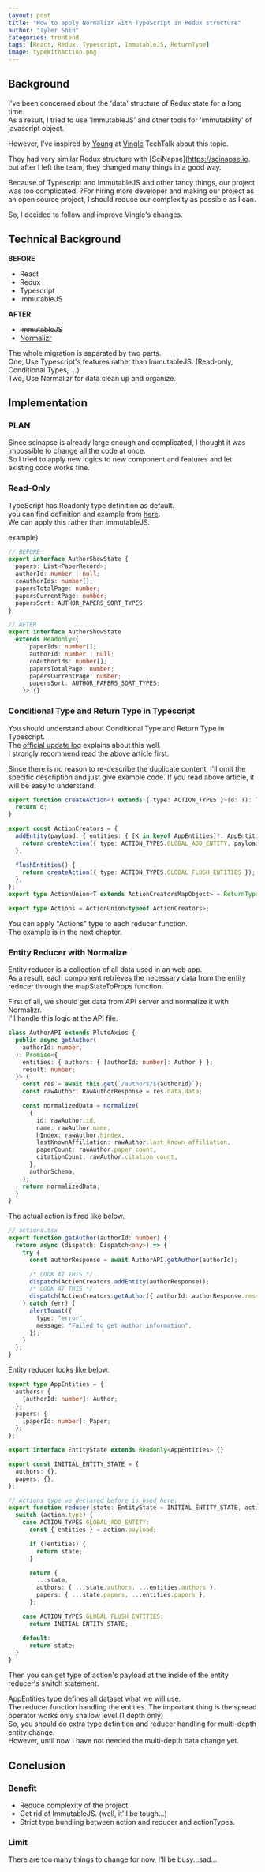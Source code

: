 ```yaml
---
layout: post
title: "How to apply Normalizr with TypeScript in Redux structure"
author: "Tyler Shin"
categories: frontend
tags: [React, Redux, Typescript, ImmutableJS, ReturnType]
image: typeWithAction.png
---
```


## Background

I've been concerned about the 'data' structure of Redux state for a long time.  
As a result, I tried to use 'ImmutableJS' and other tools for 'immutability' of javascript object.

However, I've inspired by [Young](https://youngk.im/) at [Vingle](https://medium.com/vingle-tech-blog) TechTalk about this topic.

They had very similar Redux structure with [SciNapse](https://scinapse.io. but after I left the team, they changed many things in a good way.

Because of Typescript and ImmutableJS and other fancy things, our project was too complicated. ?For hiring more developer and making our project as an open source project, I should reduce our complexity as possible as I can.

So, I decided to follow and improve Vingle's changes.

## Technical Background

**BEFORE**

* React
* Redux
* Typescript
* ImmutableJS

**AFTER**

* ~~ImmutableJS~~
* [Normalizr](https://github.com/paularmstrong/normalizr)

The whole migration is saparated by two parts.  
One, Use Typescript's features rather than ImmutableJS. (Read-only, Conditional Types, ...)  
Two, Use Normalizr for data clean up and organize.

## Implementation

### PLAN

Since scinapse is already large enough and complicated, I thought it was impossible to change all the code at once.  
So I tried to apply new logics to new component and features and let existing code works fine.

### Read-Only

TypeScript has Readonly type definition as default.  
you can find definition and example from [here](https://basarat.gitbooks.io/typescript/docs/types/readonly.html).  
We can apply this rather than immutableJS.

example)

```ts
// BEFORE
export interface AuthorShowState {
  papers: List<PaperRecord>;
  authorId: number | null;
  coAuthorIds: number[];
  papersTotalPage: number;
  papersCurrentPage: number;
  papersSort: AUTHOR_PAPERS_SORT_TYPES;
}

// AFTER
export interface AuthorShowState
  extends Readonly<{
      paperIds: number[];
      authorId: number | null;
      coAuthorIds: number[];
      papersTotalPage: number;
      papersCurrentPage: number;
      papersSort: AUTHOR_PAPERS_SORT_TYPES;
    }> {}
```

### Conditional Type and Return Type in Typescript

You should understand about Conditional Type and Return Type in Typescript.  
The [official update log](https://www.typescriptlang.org/docs/handbook/release-notes/typescript-2-8.html) explains about this well.  
I strongly recommend read the above article first.

Since there is no reason to re-describe the duplicate content, I'll omit the specific description and just give example code. If you read above article, it will be easy to understand.

```ts
export function createAction<T extends { type: ACTION_TYPES }>(d: T): T {
  return d;
}

export const ActionCreators = {
  addEntity(payload: { entities: { [K in keyof AppEntities]?: AppEntities[K] }; result: number | number[] }) {
    return createAction({ type: ACTION_TYPES.GLOBAL_ADD_ENTITY, payload });
  },

  flushEntities() {
    return createAction({ type: ACTION_TYPES.GLOBAL_FLUSH_ENTITIES });
  },
};
export type ActionUnion<T extends ActionCreatorsMapObject> = ReturnType<T[keyof T]>;

export type Actions = ActionUnion<typeof ActionCreators>;
```

You can apply "Actions" type to each reducer function.  
The example is in the next chapter.

### Entity Reducer with Normalize

Entity reducer is a collection of all data used in an web app.  
As a result, each component retrieves the necessary data from the entity reducer through the mapStateToProps function.

First of all, we should get data from API server and normalize it with Normalizr.  
I'll handle this logic at the API file.

```ts
class AuthorAPI extends PlutoAxios {
  public async getAuthor(
    authorId: number,
  ): Promise<{
    entities: { authors: { [authorId: number]: Author } };
    result: number;
  }> {
    const res = await this.get(`/authors/${authorId}`);
    const rawAuthor: RawAuthorResponse = res.data.data;

    const normalizedData = normalize(
      {
        id: rawAuthor.id,
        name: rawAuthor.name,
        hIndex: rawAuthor.hindex,
        lastKnownAffiliation: rawAuthor.last_known_affiliation,
        paperCount: rawAuthor.paper_count,
        citationCount: rawAuthor.citation_count,
      },
      authorSchema,
    );
    return normalizedData;
  }
}
```

The actual action is fired like below.

```ts
// actions.tsx
export function getAuthor(authorId: number) {
  return async (dispatch: Dispatch<any>) => {
    try {
      const authorResponse = await AuthorAPI.getAuthor(authorId);

      /* LOOK AT THIS */
      dispatch(ActionCreators.addEntity(authorResponse));
      /* LOOK AT THIS */
      dispatch(ActionCreators.getAuthor({ authorId: authorResponse.result }));
    } catch (err) {
      alertToast({
        type: "error",
        message: "Failed to get author information",
      });
    }
  };
}
```

Entity reducer looks like below.

```ts
export type AppEntities = {
  authors: {
    [authorId: number]: Author;
  };
  papers: {
    [paperId: number]: Paper;
  };
};

export interface EntityState extends Readonly<AppEntities> {}

export const INITIAL_ENTITY_STATE = {
  authors: {},
  papers: {},
};

// Actions type we declared before is used here.
export function reducer(state: EntityState = INITIAL_ENTITY_STATE, action: Actions) {
  switch (action.type) {
    case ACTION_TYPES.GLOBAL_ADD_ENTITY:
      const { entities } = action.payload;

      if (!entities) {
        return state;
      }

      return {
        ...state,
        authors: { ...state.authors, ...entities.authors },
        papers: { ...state.papers, ...entities.papers },
      };

    case ACTION_TYPES.GLOBAL_FLUSH_ENTITIES:
      return INITIAL_ENTITY_STATE;

    default:
      return state;
  }
}
```

Then you can get type of action's payload at the inside of the entity reducer's switch statement.

AppEntities type defines all dataset what we will use.  
The reducer function handling the entities. The important thing is the spread operator works only shallow level.(1 depth only)  
So, you should do extra type definition and reducer handling for multi-depth entity change.  
However, until now I have not needed the multi-depth data change yet.

## Conclusion

### Benefit

* Reduce complexity of the project.
* Get rid of ImmutableJS. (well, it'll be tough...)
* Strict type bundling between action and reducer and actionTypes.

### Limit

There are too many things to change for now, I'll be busy...sad...
